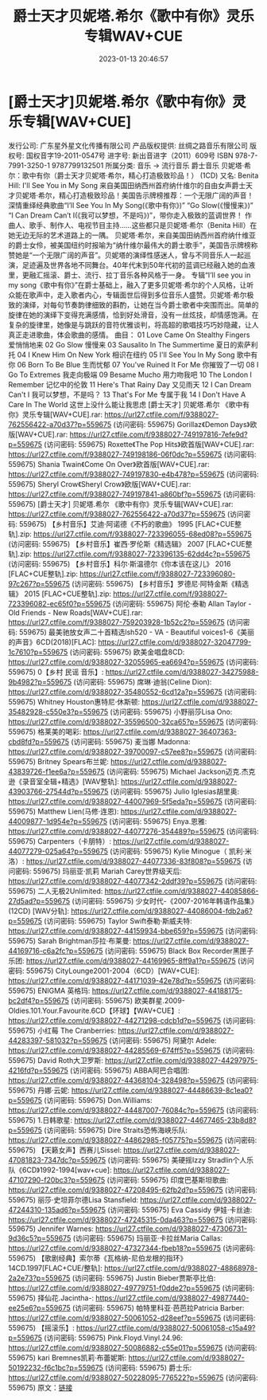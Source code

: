 ﻿---
title: 爵士天才贝妮塔.希尔《歌中有你》灵乐专辑WAV+CUE
date: 2023-01-13 20:46:57
categories: 外语音乐
tags: 外语音乐
---
# [爵士天才]贝妮塔.希尔《歌中有你》灵乐专辑[WAV+CUE]

发行公司: 广东星外星文化传播有限公司
产品版权提供: 丝绸之路音乐有限公司
版权号: 国权音字19-2011-0547号
进字号: 新出音进字（2011）609号
ISBN 978-7-7991-3250-1
9787799132501
所属分类: 音乐 → 流行音乐 爵士音乐
贝妮塔·希尔：歌中有你（爵士天才贝妮塔·希尔，精心打造极致珍品！） (1CD)
又名: Benita Hill: I'll See You in My Song
来自美国田纳西州首府纳什维尔的自由女声爵士天才贝妮塔·希尔，精心打造极致珍品！美国告示牌榜推荐：一个无限广阔的声音！
深情重绎经典歌曲“I’ll See You In My Song(《歌中有你》)” “Go Slow(《慢慢来》)” “I
Can Dream Can’t I(《我可以梦想，不是吗》)”，带你走入极致的蓝调世界！
作曲人、歌手、制作人、电视节目主持……这些都只是贝妮塔·希尔（Benita
Hill）在她无边无际的艺术道路上的一隅。
贝妮塔·希尔，来自美国田纳西州首府纳什维亚的爵士女伶，被美国纽约时报喻为“纳什维尔最伟大的爵士歌手”，美国告示牌榜称赞她是“一个无限广阔的声音”。贝妮塔的演绎性感迷人，曾与不同音乐人一起巡演，足迹遍及世界各地不同舞台。40年代末到50年代初的蓝调已经融入她的血液里，更融汇摇滚、爵士、流行、拉丁音乐各种风格于一身。
专辑“I’ll see you in my
song《歌中有你》”在爵士基础上，融入了更多贝妮塔·希尔的个人风格，让听众能在歌声中，走入歌者内心，专辑面世后得到多位音乐人盛赞。贝妮塔·希尔极致的演绎，对每句节奏韵律细致的斟酌，让她在当今爵士歌者中突围而出。简单的旋律在她的演绎下变得充满感情，恰到好处滑音，没有一丝炫技，却情感饱满。在复杂的旋律里，她像是与跳跃的音符优雅谈判，将高超的歌唱技巧巧妙隐藏，让人真正走进歌曲，体会歌曲的感情。
曲目：
01 Love Came On Stealthy Fingers 爱悄悄地来
02 Go Slow 慢慢来
03 Sausalito In The Summertime 夏日的索萨利托
04 I Knew Him On New York 相识在纽约
05 I'll See You In My Song 歌中有你
06 Born To Be Blue 生而忧郁
07 You've Ruined It For Me 你摧毁了一切
08 I Go To Extremes 我走向极端
09 Besame Mucho 用力吻我吧
10 The London I Remember 记忆中的伦敦
11 Here's That Rainy Day 又见雨天
12 I Can Dream Can't I 我可以梦想，不是吗？
13 That's For Me 专属于我
14 I Don't Have A Care In The World 这世上没什么能让我思虑
[爵士天才] 贝妮塔.希尔 《歌中有你》灵乐专辑[WAV+CUE].rar:
https://url27.ctfile.com/f/9388027-762556422-a70d37?p=559675
(访问密码: 559675)
Gorillaz《Demon Days》欧版[WAV+CUE].rar: https://url27.ctfile.com/f/9388027-749197816-7efe9d?p=559675
(访问密码: 559675)
Roxette《The Pop Hits》欧首版[WAV+CUE].rar: https://url27.ctfile.com/f/9388027-749198186-06f0dc?p=559675
(访问密码: 559675)
Shania Twain《Come On Over》欧首版[WAV+CUE].rar: https://url27.ctfile.com/f/9388027-749197830-e4b478?p=559675
(访问密码: 559675)
Sheryl Crow《Sheryl Crow》欧版[WAV+CUE].rar: https://url27.ctfile.com/f/9388027-749197841-a860bf?p=559675
(访问密码: 559675)
[爵士天才] 贝妮塔.希尔 《歌中有你》灵乐专辑[WAV+CUE].rar: https://url27.ctfile.com/f/9388027-762556422-a70d37?p=559675
(访问密码: 559675)
【乡村音乐】艾迪·阿诺德《不朽的歌曲》 1995 [FLAC+CUE整轨].zip: https://url27.ctfile.com/f/9388027-723396055-68ed08?p=559675
(访问密码: 559675)
【乡村音乐】崔西·罗伦斯《精选辑》 2007 [FLAC+CUE整轨].zip: https://url27.ctfile.com/f/9388027-723396135-62dd4c?p=559675
(访问密码: 559675)
【乡村音乐】科尔·斯温德尔《你本该在这儿》 2016 [FLAC+CUE整轨].zip: https://url27.ctfile.com/f/9388027-723396080-97c267?p=559675
(访问密码: 559675)
【乡村音乐】罗德尼·阿特金斯《精选辑》 2015 [FLAC+CUE整轨].zip: https://url27.ctfile.com/f/9388027-723396082-ec65f0?p=559675
(访问密码: 559675)
阿伦·泰勒 Allan Taylor - Old Friends - New Roads[WAV+CUE].rar:
https://url27.ctfile.com/f/9388027-759203928-1b52c2?p=559675
(访问密码: 559675)
最美驰放女声二十首精选lsh520 - VA - Beautiful
voices1-6《美丽的声音》6CD(2018)[FLAC]: https://url27.ctfile.com/d/9388027-32047799-1c7610?p=559675
(访问密码: 559675)
欧美金唱盘8CD: https://url27.ctfile.com/d/9388027-32055965-ea6694?p=559675
(访问密码: 559675)
0【乡村 民谣 音乐】: https://url27.ctfile.com/d/9388027-34275988-9b4982?p=559675
(访问密码: 559675)
席琳·迪翁(Celine Dion): https://url27.ctfile.com/d/9388027-35480552-6cd12a?p=559675
(访问密码: 559675)
Whitney Houston惠特尼·休斯顿: https://url27.ctfile.com/d/9388027-35482928-c550e3?p=559675
(访问密码: 559675)
小野丽莎Lisa Ono: https://url27.ctfile.com/d/9388027-35596500-32ca65?p=559675
(访问密码: 559675)
格莱美的喝彩: https://url27.ctfile.com/d/9388027-36407363-cbd8fd?p=559675
(访问密码: 559675)
麦当娜 Madonna: https://url27.ctfile.com/d/9388027-39700097-c57ee8?p=559675
(访问密码: 559675)
Britney Spears布兰妮: https://url27.ctfile.com/d/9388027-43839726-f1ee6a?p=559675
(访问密码: 559675)
Michael Jackson迈克.杰克逊《录音室全辑+精选》[WAV整轨]: https://url27.ctfile.com/d/9388027-43903766-27544d?p=559675
(访问密码: 559675)
Julio Iglesias胡里奥: https://url27.ctfile.com/d/9388027-44007969-5f5eda?p=559675
(访问密码: 559675)
Matthew Lien(马修·连恩): https://url27.ctfile.com/d/9388027-44009877-1d954e?p=559675
(访问密码: 559675)
Enya.恩雅: https://url27.ctfile.com/d/9388027-44077276-354489?p=559675
(访问密码: 559675)
Carpenters（卡朋特）: https://url27.ctfile.com/d/9388027-44077279-025a64?p=559675
(访问密码: 559675)
Kylie Minogue（ 凯利·米洛）: https://url27.ctfile.com/d/9388027-44077336-83f808?p=559675
(访问密码: 559675)
玛丽亚·凯莉 Mariah Carey世界级天后: https://url27.ctfile.com/d/9388027-44077342-2ddf39?p=559675
(访问密码: 559675)
二人无极2Unlimited: https://url27.ctfile.com/d/9388027-44085866-27d5ad?p=559675
(访问密码: 559675)
少女时代-《2007-2016年韩语作品集》 (12CD) [WAV分轨]: https://url27.ctfile.com/d/9388027-44086004-fdb2a6?p=559675
(访问密码: 559675)
Taylor Swift泰勒·斯威夫特: https://url27.ctfile.com/d/9388027-44159934-bbe659?p=559675
(访问密码: 559675)
Sarah Brightman莎拉·布莱曼: https://url27.ctfile.com/d/9388027-44169716-c6a2fc?p=559675
(访问密码: 559675)
Black Box Recorder黑匣子乐团: https://url27.ctfile.com/d/9388027-44169965-8ff9a1?p=559675
(访问密码: 559675)
CityLounge2001-2004（6CD）[WAV+CUE]: https://url27.ctfile.com/d/9388027-44171039-42e78d?p=559675
(访问密码: 559675)
ENIGMA 英格玛: https://url27.ctfile.com/d/9388027-44188175-bc2df4?p=559675
(访问密码: 559675)
欧美群星.2009-Oldies.101.Your.Favourite.6CD【环球】【WAV+CUE】: https://url27.ctfile.com/d/9388027-44271298-cdcb1d?p=559675
(访问密码: 559675)
小红莓 The Cranberries: https://url27.ctfile.com/d/9388027-44283397-581032?p=559675
(访问密码: 559675)
阿黛尔 Adele: https://url27.ctfile.com/d/9388027-44285569-674ff5?p=559675
(访问密码: 559675)
David Roth大卫罗斯: https://url27.ctfile.com/d/9388027-44297975-4216fd?p=559675
(访问密码: 559675)
ABBA阿巴合唱团: https://url27.ctfile.com/d/9388027-44368104-328498?p=559675
(访问密码: 559675)
丹娜·云妮: https://url27.ctfile.com/d/9388027-44486639-8c1ea0?p=559675
(访问密码: 559675)
Don.Williams: https://url27.ctfile.com/d/9388027-44487007-76084c?p=559675
(访问密码: 559675)
1.日韩歌星: https://url27.ctfile.com/d/9388027-44677465-23b8d8?p=559675
(访问密码: 559675)
Dire Straits恐怖海峡乐队: https://url27.ctfile.com/d/9388027-44862985-f05775?p=559675
(访问密码: 559675)
【天籁女声】西赛儿Sissel: https://url27.ctfile.com/d/9388027-47081823-7347dc?p=559675
(访问密码: 559675)
美硬摇Izzy Stradlin个人乐队《6CD》1992-1994[wav+cue]: https://url27.ctfile.com/d/9388027-47107290-f20bc3?p=559675
(访问密码: 559675)
印度巴基斯坦歌曲: https://url27.ctfile.com/d/9388027-47208495-62fb2d?p=559675
(访问密码: 559675)
丽莎·史坦菲尔德Lisa Stansfield: https://url27.ctfile.com/d/9388027-47244310-135ad6?p=559675
(访问密码: 559675)
Eva Cassidy 伊娃·卡丝迪: https://url27.ctfile.com/d/9388027-47245315-0da463?p=559675
(访问密码: 559675)
Jennifer Warnes: https://url27.ctfile.com/d/9388027-47306731-9d36c5?p=559675
(访问密码: 559675)
玛丽亚·卡拉丝Maria Callas: https://url27.ctfile.com/d/9388027-47327344-fbeb18?p=559675
(访问密码: 559675)
【歌剧经典】索尔蒂《瓦格纳-尼伯龙根的指环》14CD.1997[FLAC+CUE/整轨]: https://url27.ctfile.com/d/9388027-48868978-2a2e73?p=559675
(访问密码: 559675)
Justin Bieber贾斯亭比伯: https://url27.ctfile.com/d/9388027-49779751-f0dde2?p=559675
(访问密码: 559675)
择仙花.Jacintha-: https://url27.ctfile.com/d/9388027-49877440-ee25e6?p=559675
(访问密码: 559675)
帕特里科亚·芭芭拉Patricia Barber: https://url27.ctfile.com/d/9388027-50061052-d28eef?p=559675
(访问密码: 559675)
【摇滚乐】: https://url27.ctfile.com/d/9388027-50061058-c15a49?p=559675
(访问密码: 559675)
Pink.Floyd.Vinyl.24.96: https://url27.ctfile.com/d/9388027-50086882-c55e01?p=559675
(访问密码: 559675)
kari Bremnes凯莉·布蕾妮斯: https://url27.ctfile.com/d/9388027-50192232-f6c1bc?p=559675
(访问密码: 559675)
爵士乐: https://url27.ctfile.com/d/9388027-50228095-776522?p=559675
(访问密码: 559675)
原文：[链接](https://blog.sina.com.cn/s/blog_1647c7e76010310oi.html)